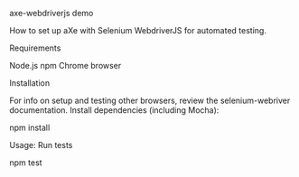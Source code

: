 axe-webdriverjs demo

How to set up aXe with Selenium WebdriverJS for automated testing.

Requirements

Node.js
npm
Chrome browser

Installation

For info on setup and testing other browsers, review the selenium-webriver documentation.
Install dependencies (including Mocha):

npm install

Usage: Run tests

npm test
